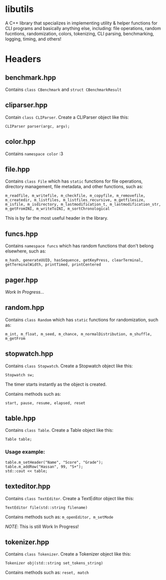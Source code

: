 # libutils
A C++ library that specializes in implementing utility & helper functions for CLI programs and basically anything else, including: file operations, random fucntions, randomization, colors, tokenizing, CLI parsing, benchmarking, logging, timing, and others!


# Headers

## benchmark.hpp
Contains `class CBenchmark` and `struct CBenchmarkResult`


## cliparser.hpp
Contain `class CLIParser`. Create a CLIParser object like this:

```CLIParser parser(argc, argv);```


## color.hpp
Contains `namespace color` :3


## file.hpp
Contains `class File` which has `static` functions for file operations, directory management, file metadata, and other functions, such as:

```m_readfile, m_writefile, m_checkfile, m_copyfile, m_removefile, m_createdir, m_listfiles, m_listfiles_recursive, m_getfilesize, m_isfile, m_isdirectory, m_lastmodification_t, m_lastmodification_str, m_getFromINI, m_writeToINI, m_sortChronological```

This is by far the most useful header in the library.


## funcs.hpp
Contains `namespace funcs` which has random functions that don't belong elsewhere, such as:

```m_hash, generateUUID, hasSequence, getKeyPress, clearTerminal, getTerminalWidth, printTimed, printCentered```


## pager.hpp
*Work In Progress...*


## random.hpp
Contains `class Random` which has `static` functions for randomization, such as:

```m_int, m_float, m_seed, m_chance, m_normalDistribution, m_shuffle, m_getFrom```


## stopwatch.hpp
Contains `class Stopwatch`. Create a Stopwatch object like this:

```Stopwatch sw;```

The timer starts instantly as the object is created.

Contains methods such as:

```start, pause, resume, elapsed, reset```


## table.hpp
Contains `class Table`. Create a Table object like this:

```Table table;```
### Usage example:
```
table.m_setHeader("Name", "Score", "Grade");
table.m_addRow("Hassan", 99, "S+");
std::cout << table;
```


## texteditor.hpp
Contains `class TextEditor`. Create a TextEditor object like this:

```TextEditor file(std::string filename)```

Contains methods such as:
```m_openEditor, m_setMode```

*NOTE*: This is still Work In Progress!


## tokenizer.hpp
Contains `class Tokenizer`. Create a Tokenizer object like this:

```Tokenizer obj(std::string set_tokens_string)```

Contains methods such as:
```reset, match```